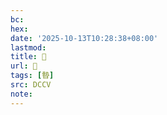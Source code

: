 ```yaml
---
bc:
hex:
date: '2025-10-13T10:28:38+08:00'
lastmod:
title: 􃣯
url: 􃣯
tags: [暬]
src: DCCV
note:
---
```

